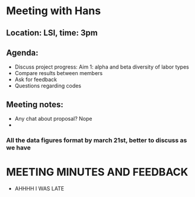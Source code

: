 # Meeting with Hans #
## Location: LSI, time: 3pm
## Agenda:
  * Discuss project progress: Aim 1: alpha and beta diversity of labor types
  * Compare results between members
  * Ask for feedback
  * Questions regarding codes
## Meeting notes:
  * Any chat about proposal? Nope
  * 

### All the data figures format by march 21st, better to discuss as we have

# MEETING MINUTES AND FEEDBACK
* AHHHH I WAS LATE
      
